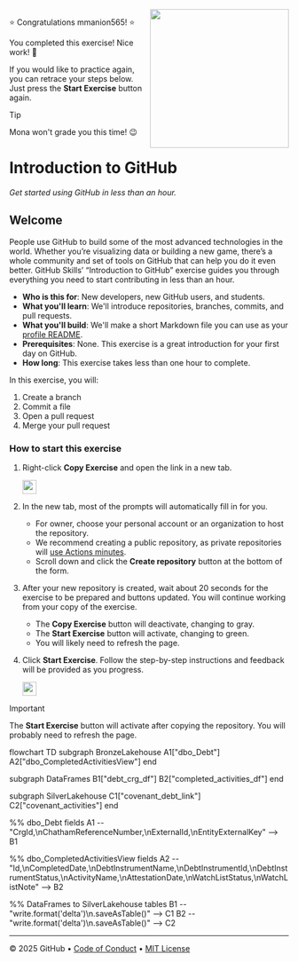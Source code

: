 <img src="https://octodex.github.com/images/welcometocat.png" align="right" height="250px" />

⭐️ Congratulations mmanion565! ⭐️

You completed this exercise! Nice work! 🥳

If you would like to practice again, you can retrace your steps below. Just press the **Start Exercise** button again.

> [!TIP]
> Mona won't grade you this time! 😉


 # Introduction to GitHub

_Get started using GitHub in less than an hour._

## Welcome

People use GitHub to build some of the most advanced technologies in the world. Whether you’re visualizing data or building a new game, there’s a whole community and set of tools on GitHub that can help you do it even better. GitHub Skills’ “Introduction to GitHub” exercise guides you through everything you need to start contributing in less than an hour.

- **Who is this for**: New developers, new GitHub users, and students.
- **What you'll learn**: We'll introduce repositories, branches, commits, and pull requests.
- **What you'll build**: We'll make a short Markdown file you can use as your [profile README](https://docs.github.com/account-and-profile/setting-up-and-managing-your-github-profile/customizing-your-profile/managing-your-profile-readme).
- **Prerequisites**: None. This exercise is a great introduction for your first day on GitHub.
- **How long**: This exercise takes less than one hour to complete.

In this exercise, you will:

1. Create a branch
2. Commit a file
3. Open a pull request
4. Merge your pull request

### How to start this exercise

1. Right-click **Copy Exercise** and open the link in a new tab.

   <a id="copy-exercise">
      <img src="https://img.shields.io/badge/📠_Copy_Exercise-AAA" height="25pt"/>
   </a>

2. In the new tab, most of the prompts will automatically fill in for you.
   - For owner, choose your personal account or an organization to host the repository.
   - We recommend creating a public repository, as private repositories will [use Actions minutes](https://docs.github.chttps://github.com/mmanion565/skills-introduction-to-github/billing/managing-billing-for-github-actions/about-billing-for-github-actions).
   - Scroll down and click the **Create repository** button at the bottom of the form.

3. After your new repository is created, wait about 20 seconds for the exercise to be prepared and buttons updated. You will continue working from your copy of the exercise.
   - The **Copy Exercise** button will deactivate, changing to gray.
   - The **Start Exercise** button will activate, changing to green.
   - You will likely need to refresh the page.

4. Click **Start Exercise**. Follow the step-by-step instructions and feedback will be provided as you progress.

   <a id="start-exercise" href="https://github.com/mmanion565/skills-introduction-to-github/issues/1">
      <img src="https://img.shields.io/badge/🚀_Start_Exercise-008000" height="25pt"/>
   </a>

> [!IMPORTANT]
> The **Start Exercise** button will activate after copying the repository. You will probably need to refresh the page.


flowchart TD
    subgraph BronzeLakehouse
        A1["dbo_Debt"]
        A2["dbo_CompletedActivitiesView"]
    end

   subgraph DataFrames
        B1["debt_crg_df"]
        B2["completed_activities_df"]
    end

   subgraph SilverLakehouse
        C1["covenant_debt_link"]
        C2["covenant_activities"]
    end

   %% dbo_Debt fields
    A1 -- "CrgId,\nChathamReferenceNumber,\nExternalId,\nEntityExternalKey" --> B1

   %% dbo_CompletedActivitiesView fields
    A2 -- "Id,\nCompletedDate,\nDebtInstrumentName,\nDebtInstrumentId,\nDebtInstrumentStatus,\nActivityName,\nAttestationDate,\nWatchListStatus,\nWatchListNote" --> B2

   %% DataFrames to SilverLakehouse tables
    B1 -- "write.format('delta')\n.saveAsTable()" --> C1
    B2 -- "write.format('delta')\n.saveAsTable()" --> C2

---

&copy; 2025 GitHub &bull; [Code of Conduct](https://www.contributor-covenant.org/version/2/1/code_of_conduct/code_of_conduct.md) &bull; [MIT License](https://gh.io/mit)
